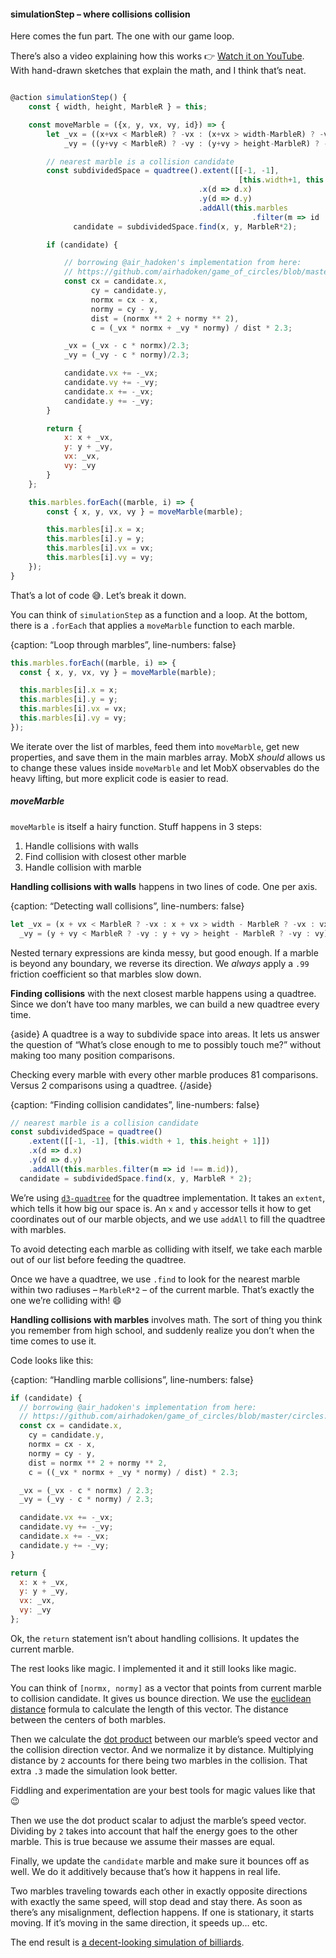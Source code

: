 
#### simulationStep – where collisions collision

Here comes the fun part. The one with our game loop.

There’s also a video explaining how this works 👉 [Watch it on
YouTube](https://www.youtube.com/watch?v=H84fmXjTElM). With hand-drawn
sketches that explain the math, and I think that’s neat.

``` javascript

@action simulationStep() {
    const { width, height, MarbleR } = this;

    const moveMarble = ({x, y, vx, vy, id}) => {
        let _vx = ((x+vx < MarbleR) ? -vx : (x+vx > width-MarbleR) ? -vx : vx)*.99,
            _vy = ((y+vy < MarbleR) ? -vy : (y+vy > height-MarbleR) ? -vy : vy)*.99;

        // nearest marble is a collision candidate
        const subdividedSpace = quadtree().extent([[-1, -1],
                                                   [this.width+1, this.height+1]])
                                          .x(d => d.x)
                                          .y(d => d.y)
                                          .addAll(this.marbles
                                                      .filter(m => id !== m.id)),
              candidate = subdividedSpace.find(x, y, MarbleR*2);

        if (candidate) {

            // borrowing @air_hadoken's implementation from here:
            // https://github.com/airhadoken/game_of_circles/blob/master/circles.js#L64
            const cx = candidate.x,
                  cy = candidate.y,
                  normx = cx - x,
                  normy = cy - y,
                  dist = (normx ** 2 + normy ** 2),
                  c = (_vx * normx + _vy * normy) / dist * 2.3;

            _vx = (_vx - c * normx)/2.3;
            _vy = (_vy - c * normy)/2.3;

            candidate.vx += -_vx;
            candidate.vy += -_vy;
            candidate.x += -_vx;
            candidate.y += -_vy;
        }

        return {
            x: x + _vx,
            y: y + _vy,
            vx: _vx,
            vy: _vy
        }
    };

    this.marbles.forEach((marble, i) => {
        const { x, y, vx, vy } = moveMarble(marble);

        this.marbles[i].x = x;
        this.marbles[i].y = y;
        this.marbles[i].vx = vx;
        this.marbles[i].vy = vy;
    });
}
```

That’s a lot of code 😅. Let’s break it down.

You can think of `simulationStep` as a function and a loop. At the
bottom, there is a `.forEach` that applies a `moveMarble` function to
each marble.

{caption: “Loop through marbles”, line-numbers: false}

``` javascript
this.marbles.forEach((marble, i) => {
  const { x, y, vx, vy } = moveMarble(marble);

  this.marbles[i].x = x;
  this.marbles[i].y = y;
  this.marbles[i].vx = vx;
  this.marbles[i].vy = vy;
});
```

We iterate over the list of marbles, feed them into `moveMarble`, get
new properties, and save them in the main marbles array. MobX *should*
allows us to change these values inside `moveMarble` and let MobX
observables do the heavy lifting, but more explicit code is easier to
read.

##### moveMarble

`moveMarble` is itself a hairy function. Stuff happens in 3 steps:

1.  Handle collisions with walls
2.  Find collision with closest other marble
3.  Handle collision with marble

**Handling collisions with walls** happens in two lines of code. One per
axis.

{caption: “Detecting wall collisions”, line-numbers:
false}

``` javascript
let _vx = (x + vx < MarbleR ? -vx : x + vx > width - MarbleR ? -vx : vx) * 0.99,
  _vy = (y + vy < MarbleR ? -vy : y + vy > height - MarbleR ? -vy : vy) * 0.99;
```

Nested ternary expressions are kinda messy, but good enough. If a marble
is beyond any boundary, we reverse its direction. We *always* apply a
`.99` friction coefficient so that marbles slow down.

**Finding collisions** with the next closest marble happens using a
quadtree. Since we don’t have too many marbles, we can build a new
quadtree every time.

{aside} A quadtree is a way to subdivide space into areas. It lets us
answer the question of “What’s close enough to me to possibly touch me?”
without making too many position comparisons.

Checking every marble with every other marble produces 81 comparisons.
Versus 2 comparisons using a quadtree. {/aside}

{caption: “Finding collision candidates”, line-numbers: false}

``` javascript
// nearest marble is a collision candidate
const subdividedSpace = quadtree()
    .extent([[-1, -1], [this.width + 1, this.height + 1]])
    .x(d => d.x)
    .y(d => d.y)
    .addAll(this.marbles.filter(m => id !== m.id)),
  candidate = subdividedSpace.find(x, y, MarbleR * 2);
```

We’re using [`d3-quadtree`](https://github.com/d3/d3-quadtree) for the
quadtree implementation. It takes an `extent`, which tells it how big
our space is. An `x` and `y` accessor tells it how to get coordinates
out of our marble objects, and we use `addAll` to fill the quadtree with
marbles.

To avoid detecting each marble as colliding with itself, we take each
marble out of our list before feeding the quadtree.

Once we have a quadtree, we use `.find` to look for the nearest marble
within two radiuses – `MarbleR*2` – of the current marble. That’s
exactly the one we’re colliding with\! :smile:

**Handling collisions with marbles** involves math. The sort of thing
you think you remember from high school, and suddenly realize you don’t
when the time comes to use it.

Code looks like this:

{caption: “Handling marble collisions”, line-numbers: false}

``` javascript
if (candidate) {
  // borrowing @air_hadoken's implementation from here:
  // https://github.com/airhadoken/game_of_circles/blob/master/circles.js#L64
  const cx = candidate.x,
    cy = candidate.y,
    normx = cx - x,
    normy = cy - y,
    dist = normx ** 2 + normy ** 2,
    c = ((_vx * normx + _vy * normy) / dist) * 2.3;

  _vx = (_vx - c * normx) / 2.3;
  _vy = (_vy - c * normy) / 2.3;

  candidate.vx += -_vx;
  candidate.vy += -_vy;
  candidate.x += -_vx;
  candidate.y += -_vy;
}

return {
  x: x + _vx,
  y: y + _vy,
  vx: _vx,
  vy: _vy
};
```

Ok, the `return` statement isn’t about handling collisions. It updates
the current marble.

The rest looks like magic. I implemented it and it still looks like
magic.

You can think of `[normx, normy]` as a vector that points from current
marble to collision candidate. It gives us bounce direction. We use the
[euclidean distance](https://en.wikipedia.org/wiki/Euclidean_distance)
formula to calculate the length of this vector. The distance between the
centers of both marbles.

Then we calculate the [dot
product](https://en.wikipedia.org/wiki/Dot_product) between our marble’s
speed vector and the collision direction vector. And we normalize it by
distance. Multiplying distance by `2` accounts for there being two
marbles in the collision. That extra `.3` made the simulation look
better.

Fiddling and experimentation are your best tools for magic values like
that 😉

Then we use the dot product scalar to adjust the marble’s speed vector.
Dividing by `2` takes into account that half the energy goes to the
other marble. This is true because we assume their masses are equal.

Finally, we update the `candidate` marble and make sure it bounces off
as well. We do it additively because that’s how it happens in real life.

Two marbles traveling towards each other in exactly opposite directions
with exactly the same speed, will stop dead and stay there. As soon as
there’s any misalignment, deflection happens. If one is stationary, it
starts moving. If it’s moving in the same direction, it speeds up… etc.

The end result is [a decent-looking simulation of
billiards](https://swizec.github.io/declarative-canvas-react-konva/).
